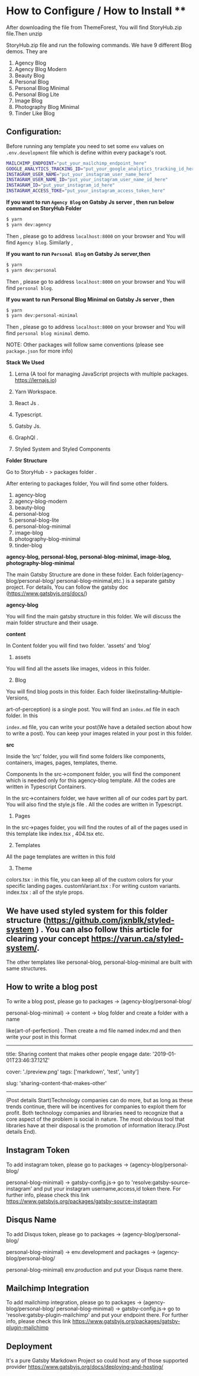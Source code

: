 # How to Configure / How to Install \*\*

After downloading the file from ThemeForest, You will find StoryHub.zip file.Then unzip

StoryHub.zip file and run the following commands. We have 9 different Blog demos. They are

1. Agency Blog
2. Agency Blog Modern
3. Beauty Blog
4. Personal Blog
5. Personal Blog Minimal
6. Personal Blog Lite
7. Image Blog
8. Photography Blog Minimal
9. Tinder Like Blog

## Configuration:

Before running any template you need to set some `env` values on `.env.development` file which is define within every package's root.

```bash
MAILCHIMP_ENDPOINT="put_your_mailchimp_endpoint_here"
GOOGLE_ANALYTICS_TRACKING_ID="put_your_google_analytics_tracking_id_here"
INSTAGRAM_USER_NAME="put_your_instagram_user_name_here"
INSTAGRAM_USER_NAME_ID="put_your_instagram_user_name_id_here"
INSTAGRAM_ID="put_your_instagram_id_here"
INSTAGRAM_ACCESS_TOKE="put_your_instagram_access_token_here"
```

**If you want to run `Agency Blog` on Gatsby Js server , then run below command on StoryHub Folder**

```bash
$ yarn
$ yarn dev:agency
```

Then , please go to address `localhost:8000` on your browser and You will find `Agency blog`. Similarly ,

**If you want to run `Personal Blog` on Gatsby Js server,then**

```bash
$ yarn
$ yarn dev:personal
```

Then , please go to address `localhost:8000` on your browser and You will find `personal blog`.

**If you want to run Personal Blog Minimal on Gatsby Js server , then**

```bash
$ yarn
$ yarn dev:personal-minimal
```

Then , please go to address `localhost:8000` on your browser and You will find `personal blog minimal` demo.

NOTE: Other packages will follow same conventions (please see `package.json` for more info)

**Stack We Used**

1. Lerna (A tool for managing JavaScript projects with multiple packages. https://lernajs.io)

2. Yarn Workspace.

3. React Js .

4. Typescript.

5. Gatsby Js.

6. GraphQl .

7. Styled System and Styled Components

**Folder Structure**

Go to StoryHub - > packages folder .

After entering to packages folder, You will find some other folders.

1. agency-blog
2. agency-blog-modern
3. beauty-blog
4. personal-blog
5. personal-blog-lite
6. personal-blog-minimal
7. image-blog
8. photography-blog-minimal
9. tinder-blog

**agency-blog, personal-blog, personal-blog-minimal, image-blog, photography-blog-minimal**

The main Gatsby Structure are done in these folder. Each folder(agency-blog/personal-blog/ personal-blog-minimal,etc.) is a separate gatsby project. For details, You can follow the gatsby doc (https://www.gatsbyjs.org/docs/)

**agency-blog**

You will find the main gatsby structure in this folder. We will discuss the main folder structure and their usage.

**content**

In Content folder you will find two folder. ‘assets’ and ‘blog’

1. assets

You will find all the assets like images, videos in this folder.

2. Blog

You will find blog posts in this folder. Each folder like(installing-Multiple-Versions,

art-of-perception) is a single post. You will find an `index.md` file in each folder. In this

`index.md` file, you can write your post(We have a detailed section about how to write a post). You can keep your images related in your post in this folder.

**src**

Inside the ’src’ folder, you will find some folders like components, containers, images, pages, templates, theme.

Components
In the src->component folder, you will find the component which is needed only for this agency-blog template. All the codes are written in Typescript Containers.

In the src->containers folder, we have written all of our codes part by part. You will also find the style.js file . All the codes are written in Typescript.

1. Pages

In the src->pages folder, you will find the routes of all of the pages used in this template like index.tsx , 404.tsx etc.

2. Templates

All the page templates are written in this fold

3. Theme

colors.tsx : in this file, you can keep all of the custom colors for your specific landing pages. customVariant.tsx : For writing custom variants. index.tsx : all of the style props.

## We have used styled system for this folder structure (https://github.com/jxnblk/styled-system ) . You can also follow this article for clearing your concept https://varun.ca/styled-system/.

The other templates like personal-blog, personal-blog-minimal are built with same structures.

## How to write a blog post

To write a blog post, please go to packages -> (agency-blog/personal-blog/

personal-blog-minimal) -> content -> blog folder and create a folder with a name

like(art-of-perfection) . Then create a md file named index.md and then write your post in this format

---

title: Sharing content that makes other people engage date: '2019-01-01T23:46:37.121Z'

cover: './preview.png'
tags: ['markdown', 'test', 'unity']

slug: 'sharing-content-that-makes-other'

---

(Post details Start)Technology companies can do more, but as long as these trends continue, there will be incentives for companies to exploit them for profit. Both technology companies and libraries need to recognize that a core aspect of the problem is social in nature. The most obvious tool that libraries have at their disposal is the promotion of information literacy.(Post details End).

## Instagram Token

To add instagram token, please go to packages -> (agency-blog/personal-blog/

personal-blog-minimal) -> gatsby-config.js-> go to 'resolve:gatsby-source-instagram' and put your instagram username,access,id token there. For further info, please check this link https://www.gatsbyjs.org/packages/gatsby-source-instagram

## Disqus Name

To add Disqus token, please go to packages -> (agency-blog/personal-blog/

personal-blog-minimal) -> env.development and packages -> (agency-blog/personal-blog/

personal-blog-minimal) env.production and put your Disqus name there.

## Mailchimp Integration

To add mailchimp integration, please go to packages -> (agency-blog/personal-blog/ personal-blog-minimal) -> gatsby-config.js-> go to 'resolve:gatsby-plugin-mailchimp' and put your endpoint there. For further info, please check this link https://www.gatsbyjs.org/packages/gatsby-plugin-mailchimp

## Deployment

It's a pure Gatsby Markdown Project so could host any of those supported provider
https://www.gatsbyjs.org/docs/deploying-and-hosting/
